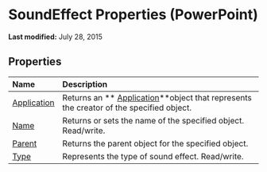 
# SoundEffect Properties (PowerPoint)

 **Last modified:** July 28, 2015


## Properties



|**Name**|**Description**|
|:-----|:-----|
| [Application](a9e55b45-8238-be7b-a24b-9bfd7da99630.md)|Returns an  ** [Application](978c2b99-4271-b953-4283-73b5f3d96f41.md)**object that represents the creator of the specified object.|
| [Name](f587126e-094a-0360-b696-fbdb7c0a4019.md)|Returns or sets the name of the specified object. Read/write.|
| [Parent](1a00d850-733d-3ec7-8d37-24cd869a3f3b.md)|Returns the parent object for the specified object.|
| [Type](c15b0680-091c-ab97-557e-bf77d8a3c3e5.md)|Represents the type of sound effect. Read/write.|
